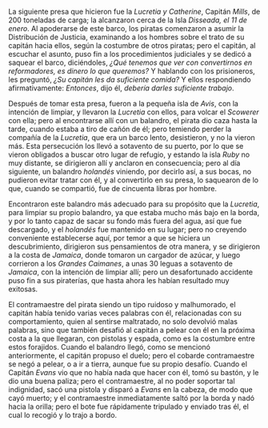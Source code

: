 La siguiente presa que hicieron fue la _Lucretia y Catherine_, Capitán _Mills_, de 200 toneladas de carga; la alcanzaron cerca de la Isla _Disseada, el 11 de enero_. Al apoderarse de este barco, los piratas comenzaron a asumir la Distribución de Justicia, examinando a los hombres sobre el trato de su capitán hacia ellos, según la costumbre de otros piratas; pero el capitán, al escuchar el asunto, puso fin a los procedimientos judiciales y se dedicó a saquear el barco, diciéndoles, _¿Qué tenemos que ver con convertirnos en reformadores, es dinero lo que queremos?_ Y hablando con los prisioneros, les preguntó, _¿Su capitán les da suficiente comida?_ Y ellos respondiendo afirmativamente: _Entonces_, dijo él, _debería darles suficiente trabajo_.

Después de tomar esta presa, fueron a la pequeña isla de _Avis_, con la intención de limpiar, y llevaron la _Lucretia_ con ellos, para volcar el _Scowerer_ con ella; pero al encontrarse allí con un balandro, el pirata dio caza hasta la tarde, cuando estaba a tiro de cañón de él; pero temiendo perder la compañía de la _Lucretia_, que era un barco lento, desistieron, y no la vieron más. Esta persecución los llevó a sotavento de su puerto, por lo que se vieron obligados a buscar otro lugar de refugio, y estando la isla _Ruby_ no muy distante, se dirigieron allí y anclaron en consecuencia; pero al día siguiente, un balandro _holandés_ viniendo, por decirlo así, a sus bocas, no pudieron evitar tratar con él, y al convertirlo en su presa, lo saquearon de lo que, cuando se compartió, fue de cincuenta libras por hombre.

Encontraron este balandro más adecuado para su propósito que la _Lucretia_, para limpiar su propio balandro, ya que estaba mucho más bajo en la borda, y por lo tanto capaz de sacar su fondo más fuera del agua, así que fue descargado, y el _holandés_ fue mantenido en su lugar; pero no creyendo conveniente establecerse aquí, por temor a que se hiciera un descubrimiento, dirigieron sus pensamientos de otra manera, y se dirigieron a la costa de _Jamaica_, donde tomaron un cargador de azúcar, y luego corrieron a los _Grandes Caimanes_, a unas 30 leguas a sotavento de _Jamaica_, con la intención de limpiar allí; pero un desafortunado accidente puso fin a sus piraterías, que hasta ahora les habían resultado muy exitosas.

El contramaestre del pirata siendo un tipo ruidoso y malhumorado, el capitán había tenido varias veces palabras con él, relacionadas con su comportamiento, quien al sentirse maltratado, no solo devolvió malas palabras, sino que también desafió al capitán a pelear con él en la próxima costa a la que llegaran, con pistolas y espada, como es la costumbre entre estos forajidos. Cuando el balandro llegó, como se mencionó anteriormente, el capitán propuso el duelo; pero el cobarde contramaestre se negó a pelear, o a ir a tierra, aunque fue su propio desafío. Cuando el Capitán _Evans_ vio que no había nada que hacer con él, tomó su bastón, y le dio una buena paliza; pero el contramaestre, al no poder soportar tal indignidad, sacó una pistola y disparó a _Evans_ en la cabeza, de modo que cayó muerto; y el contramaestre inmediatamente saltó por la borda y nadó hacia la orilla; pero el bote fue rápidamente tripulado y enviado tras él, el cual lo recogió y lo trajo a bordo.